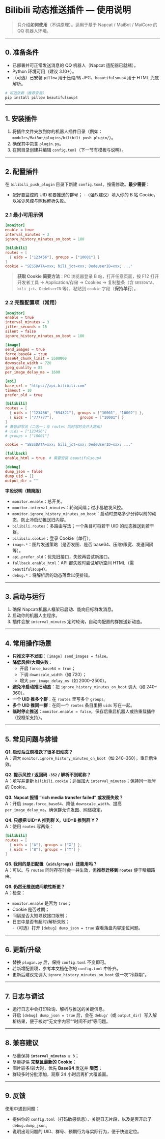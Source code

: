 # Bilibili 动态推送插件 — 使用说明

> 只介绍**如何使用**（不讲原理）。适用于基于 Napcat / MaiBot / MaiCore 的 QQ 机器人环境。

---

## 0. 准备条件

- 已部署并可正常发送消息的 QQ 机器人（Napcat 适配器已就绪）。
- Python 环境可用（建议 3.10+）。
- （可选）已安装 `pillow` 用于压缩/转 JPG、`beautifulsoup4` 用于 HTML 兜底解析。

```bash
# 可选依赖（推荐安装）
pip install pillow beautifulsoup4
```

---

## 1. 安装插件

1) 将插件文件夹放到你的机器人插件目录（例如：`modules/MaiBot/plugins/bilibili_push_plugin/`）。  
2) 确保其中包含 `plugin.py`。  
3) 在同目录创建并编辑 `config.toml`（下一节有模板与说明）。

---

## 2. 配置插件

在 `bilibili_push_plugin` 目录下新建 `config.toml`，按需修改。**最少需要**：
- 配好要监控的 UID 和要推送的群号；
-（强烈建议）填入你的 B 站 Cookie，以减少风控与昵称解析失败。

### 2.1 最小可用示例

```toml
[monitor]
enable = true
interval_minutes = 3
ignore_history_minutes_on_boot = 180

[bilibili]
routes = [
  { uids = ["123456"], groups = ["10001"] }
]
cookie = "SESSDATA=xxx; bili_jct=xxx; DedeUserID=xxx; ..."
```

> **获取 Cookie 简要方法**：PC 浏览器登录 B 站，打开任意页面，按 F12 打开开发者工具 → Application/存储 → Cookies → 复制整条（含 `SESSDATA`、`bili_jct`、`DedeUserID` 等），粘贴到 `cookie` 字段（**保持单行**）。

### 2.2 完整配置项（常用）

```toml
[monitor]
enable = true
interval_minutes = 3
jitter_seconds = 15
silent = false
ignore_history_minutes_on_boot = 180

[image]
send_images = true
force_base64 = true
base64_chunk_limit = 5500000
downscale_width = 720
jpeg_quality = 85
per_image_delay_ms = 1600

[api]
base_url = "https://api.bilibili.com"
timeout = 10
prefer_old = true

[bilibili]
routes = [
  { uids = ["123456", "654321"], groups = ["10001", "10002"] },
  { uids = ["777777"],            groups = ["10001"] }
]
# 兼容旧写法（二选一；与 routes 同时写时会并入路由）
# uids = ["123456"]
# groups = ["10001"]

cookie = "SESSDATA=xxx; bili_jct=xxx; DedeUserID=xxx; ..."

[fallback]
enable_html = true  # 需要安装 beautifulsoup4

[debug]
dump_json = false
dump_uid = []
output_dir = ""
```

**字段说明（精简版）**

- `monitor.enable`：总开关。  
- `monitor.interval_minutes`：轮询间隔；过小易触发风控。  
- `monitor.ignore_history_minutes_on_boot`：启动时忽略多少分钟以前的动态，防止冷启动推送旧内容。  
- `bilibili.routes`：多路由写法；一个条目可将若干 UID 的动态推送到若干群。  
- `bilibili.cookie`：登录 Cookie（单行）。  
- `image.*`：图片发送策略（是否发图、是否 base64、压缩/限宽、发送间隔等）。  
- `api.prefer_old`：优先旧接口，失败再尝试新接口。  
- `fallback.enable_html`：API 都失败时尝试解析空间 HTML（需 `beautifulsoup4`）。  
- `debug.*`：将解析后的动态落盘以便排错。

---

## 3. 启动与运行

1) 确保 Napcat/机器人框架已启动、能向目标群发消息。  
2) 启动你的机器人主程序。  
3) 插件会按 `interval_minutes` 定时轮询，自动向配置的群推送新动态。

---

## 4. 常用操作场景

- **只推文字不发图**：`[image] send_images = false`。  
- **降低风控/大图失败**：  
  - 开启 `force_base64 = true`；  
  - 下调 `downscale_width`（如 720）；  
  - 增大 `per_image_delay_ms`（如 2000–2500）。  
- **避免冷启动推旧动态**：把 `ignore_history_minutes_on_boot` 调大（如 240–360）。  
- **一个 UID 推多个群**：在 `routes` 里写多个 `groups`。  
- **多个 UID 推同一群**：在同一个 `routes` 条目里把 `uids` 写在一起。  
- **临时停止推送**：`monitor.enable = false`，保存后重启机器人或热重载插件（视框架支持）。

---

## 5. 常见问题与排错

**Q1. 启动后立刻推送了很多旧动态？**  
A：调大 `monitor.ignore_history_minutes_on_boot`（如 240–360），重启后生效。

**Q2. 提示风控 / 返回码 `-352` / 解析不到昵称？**  
A：填写并更新 `bilibili.cookie`；适当加大 `interval_minutes`；保持同一账号的 Cookie。

**Q3. Napcat 报错 “rich media transfer failed” 或发图失败？**  
A：开启 `image.force_base64`、降低 `downscale_width`、提高 `per_image_delay_ms`。确保群允许发图、网络稳定。

**Q4. 只想把 UID=A 推到群 X，UID=B 推到群 Y？**  
A：使用 `routes` 写两条：  
```toml
[bilibili]
routes = [
  { uids = ["A"], groups = ["X"] },
  { uids = ["B"], groups = ["Y"] }
]
```

**Q5. 我用的是旧配置（`uids`/`groups`）还能用吗？**  
A：可以。与 `routes` 同时存在时会一并生效，但**推荐迁移到 `routes`** 便于精细路由。

**Q6. 仍然无推送或间歇性断更？**  
A：检查：  
- `monitor.enable` 是否为 `true`；  
- Cookie 是否过期；  
- 间隔是否太短导致接口限制；  
- 日志中是否有超时/解析失败；  
-（可选）打开 `[debug] dump_json = true` 查看落盘内容定位问题。

---

## 6. 更新/升级

- 替换 `plugin.py` 后，保持 `config.toml` 不变即可。  
- 若新增配置项，参考本文档在你的 `config.toml` 中补齐。  
- 更新后建议先调大 `ignore_history_minutes_on_boot` 做一次“冷静期”。

---

## 7. 日志与调试

- 运行日志中会打印轮询、解析与推送的关键信息。  
- 开启 `[debug] dump_json = true` 后，会在 `debug/`（或 `output_dir`）写入解析结果，便于核对“无文字内容”“时间不对”等问题。

---

## 8. 兼容建议

- 尽量保持 **`interval_minutes ≥ 3`**；  
- 尽量提供 **完整且最新的 Cookie**；  
- 图片较多/较大时，优先 **Base64** 发送并 **限宽**；  
- 群较多时分批添加，观察 24 小时后再扩大覆盖面。

---

## 9. 反馈

使用中遇到问题：  
- 提供你的 `config.toml`（打码敏感信息）、关键日志片段，以及是否开启了 `debug.dump_json`。  
- 说明出现问题的 UID、群号、预期行为与实际行为，便于快速定位。
